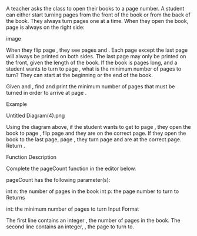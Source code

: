 A teacher asks the class to open their books to a page number. A student can either start turning pages from the front of the book or from the back of the book. They always turn pages one at a time. When they open the book, page is always on the right side:

image

When they flip page , they see pages and . Each page except the last page will always be printed on both sides. The last page may only be printed on the front, given the length of the book. If the book is pages long, and a student wants to turn to page , what is the minimum number of pages to turn? They can start at the beginning or the end of the book.

Given and , find and print the minimum number of pages that must be turned in order to arrive at page .

Example

Untitled Diagram(4).png

Using the diagram above, if the student wants to get to page , they open the book to page , flip page and they are on the correct page. If they open the book to the last page, page , they turn page and are at the correct page. Return .

Function Description

Complete the pageCount function in the editor below.

pageCount has the following parameter(s):

int n: the number of pages in the book
int p: the page number to turn to
Returns

int: the minimum number of pages to turn
Input Format

The first line contains an integer , the number of pages in the book.
The second line contains an integer, , the page to turn to.
